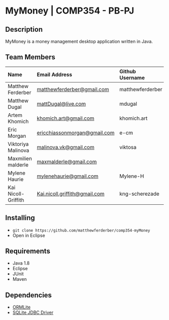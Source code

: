 # MyMoney | COMP354 - PB-PJ

## Description

MyMoney is a money management desktop application written in Java.

## Team Members

| Name               | Email Address                  | Github Username   | Role             
| :----------------  | :----------------------------  | :---------------- |:---------------- 
| Matthew Ferderber  | matthewferderber@gmail.com     | matthewferderber  | Coder
| Matthew Dugal      | mattDugal@live.com             | mdugal            | Coder
| Artem Khomich      | khomich.art@gmail.com          | khomich.art       | Coder
| Eric Morgan        | ericchiassonmorgan@gmail.com   | e-cm              | Documentation
| Viktoriya Malinova | malinova.vk@gmail.com          | viktosa           | Documentation
| Maxmilien malderle | maxmalderle@gmail.com          |                   | Documentation
| Mylene Haurie      | mylenehaurie@gmail.com         | Mylene-H          | Organizer
| Kai Nicoll-Griffith| Kai.nicoll.griffith@gmail.com  | kng-scherezade    | Organizer


## Installing

- `git clone https://github.com/matthewferderber/comp354-myMoney`
- Open in Eclipse

## Requirements

- Java 1.8
- Eclipse
- JUnit
- Maven

## Dependencies

- [ORMLite](http://ormlite.com/)
- [SQLite JDBC Driver](https://github.com/xerial/sqlite-jdbc)
